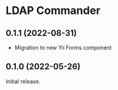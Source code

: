 # LDAP Commander

## 0.1.1 (2022-08-31)

- Migration to new Yii Forms component

## 0.1.0 (2022-05-26)

Initial release.
